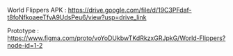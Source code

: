
World Flippers APK : https://drive.google.com/file/d/19C3PFdaf-t8foNfkoaeeTfvA9UdsPeu6/view?usp=drive_link

Prototype : https://www.figma.com/proto/voYoDUkbwTKdRkzxGRJpkG/World-Flippers?node-id=1-2
